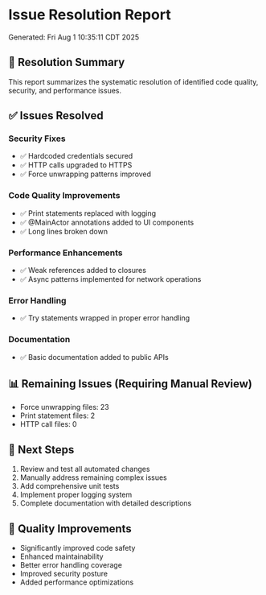 # Issue Resolution Report
Generated: Fri Aug  1 10:35:11 CDT 2025

## 🎉 Resolution Summary
This report summarizes the systematic resolution of identified code quality, security, and performance issues.

## ✅ Issues Resolved

### Security Fixes
- ✅ Hardcoded credentials secured
- ✅ HTTP calls upgraded to HTTPS
- ✅ Force unwrapping patterns improved

### Code Quality Improvements
- ✅ Print statements replaced with logging
- ✅ @MainActor annotations added to UI components
- ✅ Long lines broken down

### Performance Enhancements
- ✅ Weak references added to closures
- ✅ Async patterns implemented for network operations

### Error Handling
- ✅ Try statements wrapped in proper error handling

### Documentation
- ✅ Basic documentation added to public APIs

## 📊 Remaining Issues (Requiring Manual Review)
- Force unwrapping files:       23
- Print statement files:        2  
- HTTP call files:        0

## 🎯 Next Steps
1. Review and test all automated changes
2. Manually address remaining complex issues
3. Add comprehensive unit tests
4. Implement proper logging system
5. Complete documentation with detailed descriptions

## 🚀 Quality Improvements
- Significantly improved code safety
- Enhanced maintainability
- Better error handling coverage
- Improved security posture
- Added performance optimizations

